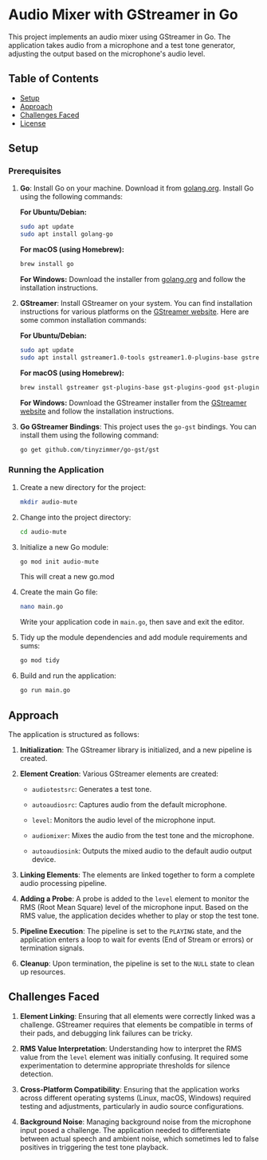 # Audio Mixer with GStreamer in Go

This project implements an audio mixer using GStreamer in Go. The application takes audio from a microphone and a test tone generator, adjusting the output based on the microphone's audio level.

## Table of Contents

- [Setup](#setup)
- [Approach](#approach)
- [Challenges Faced](#challenges-faced)
- [License](#license)

## Setup

### Prerequisites

1. **Go**: Install Go on your machine. Download it from [golang.org](https://golang.org/dl/). Install Go using the following commands:

   **For Ubuntu/Debian:**
   ```bash
   sudo apt update
   sudo apt install golang-go
   ```
   
   **For macOS (using Homebrew):**
   ```bash
   brew install go
   ```
   
   **For Windows:** Download the installer from [golang.org](https://golang.org/dl/) and follow the installation instructions.
   

2. **GStreamer**: Install GStreamer on your system. You can find installation instructions for various platforms on the [GStreamer website](https://gstreamer.freedesktop.org/documentation/installing/index.html). Here are some common installation commands:

   **For Ubuntu/Debian:**
   ```bash
   sudo apt update
   sudo apt install gstreamer1.0-tools gstreamer1.0-plugins-base gstreamer1.0-plugins-good gstreamer1.0-plugins-bad gstreamer1.0-plugins-ugly gstreamer1.0-libav
   ```
   
   **For macOS (using Homebrew):**
   ```bash
   brew install gstreamer gst-plugins-base gst-plugins-good gst-plugins-bad gst-plugins-ugly gst-libav
   ```
   
   **For Windows:** Download the GStreamer installer from the [GStreamer website](https://gstreamer.freedesktop.org/) and follow the installation instructions.

3. **Go GStreamer Bindings**: This project uses the `go-gst` bindings. You can install them using the following command:
   ```bash
   go get github.com/tinyzimmer/go-gst/gst
   ```

### Running the Application

1. Create a new directory for the project:
   ```bash
   mkdir audio-mute
   ```
2. Change into the project directory:
   ```bash
   cd audio-mute
   ```
3. Initialize a new Go module:
   ```bash
   go mod init audio-mute
   ```
   This will creat a new go.mod

4. Create the main Go file:
   ```bash
   nano main.go
   ```
   Write your application code in `main.go`, then save and exit the editor.

5. Tidy up the module dependencies and add module requirements and sums:
   ```bash
   go mod tidy
   ```
6. Build and run the application:
   ```bash
   go run main.go
   ```

## Approach

The application is structured as follows:

1. **Initialization**: The GStreamer library is initialized, and a new pipeline is created.


2. **Element Creation**: Various GStreamer elements are created:

   - `audiotestsrc`: Generates a test tone.
   
   - `autoaudiosrc`: Captures audio from the default microphone.
   
   - `level`: Monitors the audio level of the microphone input.
   
   - `audiomixer`: Mixes the audio from the test tone and the microphone.
   
   - `autoaudiosink`: Outputs the mixed audio to the default audio output device.


3. **Linking Elements**: The elements are linked together to form a complete audio processing pipeline.


4. **Adding a Probe**: A probe is added to the `level` element to monitor the RMS (Root Mean Square) level of the microphone input. Based on the RMS value, the application decides whether to play or stop the test tone.


5. **Pipeline Execution**: The pipeline is set to the `PLAYING` state, and the application enters a loop to wait for events (End of Stream or errors) or termination signals.


6. **Cleanup**: Upon termination, the pipeline is set to the `NULL` state to clean up resources.


## Challenges Faced

1. **Element Linking**: Ensuring that all elements were correctly linked was a challenge. GStreamer requires that elements be compatible in terms of their pads, and debugging link failures can be tricky.


2. **RMS Value Interpretation**: Understanding how to interpret the RMS value from the `level` element was initially confusing. It required some experimentation to determine appropriate thresholds for silence detection.


3. **Cross-Platform Compatibility**: Ensuring that the application works across different operating systems (Linux, macOS, Windows) required testing and adjustments, particularly in audio source configurations.


4. **Background Noise**: Managing background noise from the microphone input posed a challenge. The application needed to differentiate between actual speech and ambient noise, which sometimes led to false positives in triggering the test tone playback.

